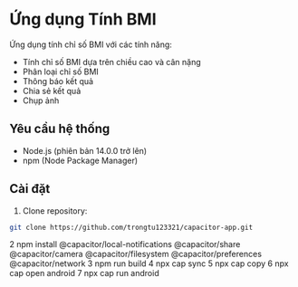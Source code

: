 # Ứng dụng Tính BMI

Ứng dụng tính chỉ số BMI với các tính năng:

- Tính chỉ số BMI dựa trên chiều cao và cân nặng
- Phân loại chỉ số BMI
- Thông báo kết quả
- Chia sẻ kết quả
- Chụp ảnh

## Yêu cầu hệ thống

- Node.js (phiên bản 14.0.0 trở lên)
- npm (Node Package Manager)

## Cài đặt

1. Clone repository:

```bash
git clone https://github.com/trongtu123321/capacitor-app.git
```

2 npm install @capacitor/local-notifications @capacitor/share @capacitor/camera @capacitor/filesystem @capacitor/preferences @capacitor/network
3 npm run build
4 npx cap sync
5 npx cap copy
6 npx cap open android
7 npx cap run android
